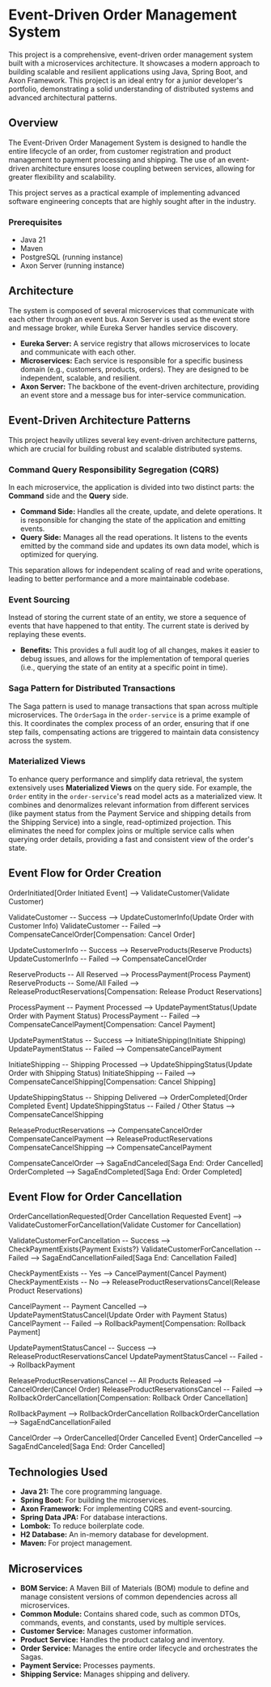 # Event-Driven Order Management System

This project is a comprehensive, event-driven order management system built with a microservices architecture. It showcases a modern approach to building scalable and resilient applications using Java, Spring Boot, and Axon Framework. This project is an ideal entry for a junior developer's portfolio, demonstrating a solid understanding of distributed systems and advanced architectural patterns.


## Overview

The Event-Driven Order Management System is designed to handle the entire lifecycle of an order, from customer registration and product management to payment processing and shipping. The use of an event-driven architecture ensures loose coupling between services, allowing for greater flexibility and scalability.

This project serves as a practical example of implementing advanced software engineering concepts that are highly sought after in the industry.

### Prerequisites

- Java 21
- Maven
- PostgreSQL (running instance)
- Axon Server (running instance)

## Architecture

The system is composed of several microservices that communicate with each other through an event bus. Axon Server is used as the event store and message broker, while Eureka Server handles service discovery.

- **Eureka Server:** A service registry that allows microservices to locate and communicate with each other.
- **Microservices:** Each service is responsible for a specific business domain (e.g., customers, products, orders). They are designed to be independent, scalable, and resilient.
- **Axon Server:** The backbone of the event-driven architecture, providing an event store and a message bus for inter-service communication.

## Event-Driven Architecture Patterns

This project heavily utilizes several key event-driven architecture patterns, which are crucial for building robust and scalable distributed systems.

### Command Query Responsibility Segregation (CQRS)

In each microservice, the application is divided into two distinct parts: the **Command** side and the **Query** side.

-   **Command Side:** Handles all the create, update, and delete operations. It is responsible for changing the state of the application and emitting events.
-   **Query Side:** Manages all the read operations. It listens to the events emitted by the command side and updates its own data model, which is optimized for querying.

This separation allows for independent scaling of read and write operations, leading to better performance and a more maintainable codebase.

### Event Sourcing

Instead of storing the current state of an entity, we store a sequence of events that have happened to that entity. The current state is derived by replaying these events.

-   **Benefits:** This provides a full audit log of all changes, makes it easier to debug issues, and allows for the implementation of temporal queries (i.e., querying the state of an entity at a specific point in time).

### Saga Pattern for Distributed Transactions

The Saga pattern is used to manage transactions that span across multiple microservices. The `OrderSaga` in the `order-service` is a prime example of this. It coordinates the complex process of an order, ensuring that if one step fails, compensating actions are triggered to maintain data consistency across the system.

### Materialized Views

To enhance query performance and simplify data retrieval, the system extensively uses **Materialized Views** on the query side. For example, the `Order` entity in the `order-service`'s read model acts as a materialized view. It combines and denormalizes relevant information from different services (like payment status from the Payment Service and shipping details from the Shipping Service) into a single, read-optimized projection. This eliminates the need for complex joins or multiple service calls when querying order details, providing a fast and consistent view of the order's state.

## Event Flow for Order Creation

OrderInitiated[Order Initiated Event] --> ValidateCustomer(Validate Customer)

ValidateCustomer -- Success --> UpdateCustomerInfo(Update Order with Customer Info)
ValidateCustomer -- Failed --> CompensateCancelOrder[Compensation: Cancel Order]

UpdateCustomerInfo -- Success --> ReserveProducts(Reserve Products)
UpdateCustomerInfo -- Failed --> CompensateCancelOrder

ReserveProducts -- All Reserved --> ProcessPayment(Process Payment)
ReserveProducts -- Some/All Failed --> ReleaseProductReservations[Compensation: Release Product Reservations]

ProcessPayment -- Payment Processed --> UpdatePaymentStatus(Update Order with Payment Status)
ProcessPayment -- Failed --> CompensateCancelPayment[Compensation: Cancel Payment]

UpdatePaymentStatus -- Success --> InitiateShipping(Initiate Shipping)
UpdatePaymentStatus -- Failed --> CompensateCancelPayment

InitiateShipping -- Shipping Processed --> UpdateShippingStatus(Update Order with Shipping Status)
InitiateShipping -- Failed --> CompensateCancelShipping[Compensation: Cancel Shipping]

UpdateShippingStatus -- Shipping Delivered --> OrderCompleted[Order Completed Event]
UpdateShippingStatus -- Failed / Other Status --> CompensateCancelShipping

ReleaseProductReservations --> CompensateCancelOrder
CompensateCancelPayment --> ReleaseProductReservations
CompensateCancelShipping --> CompensateCancelPayment

CompensateCancelOrder --> SagaEndCanceled[Saga End: Order Cancelled]
OrderCompleted --> SagaEndCompleted[Saga End: Order Completed]

## Event Flow for Order Cancellation

OrderCancellationRequested[Order Cancellation Requested Event] --> ValidateCustomerForCancellation(Validate Customer for Cancellation)

ValidateCustomerForCancellation -- Success --> CheckPaymentExists{Payment Exists?}
ValidateCustomerForCancellation -- Failed --> SagaEndCancellationFailed[Saga End: Cancellation Failed]

CheckPaymentExists -- Yes --> CancelPayment(Cancel Payment)
CheckPaymentExists -- No --> ReleaseProductReservationsCancel(Release Product Reservations)

CancelPayment -- Payment Cancelled --> UpdatePaymentStatusCancel(Update Order with Payment Status)
CancelPayment -- Failed --> RollbackPayment[Compensation: Rollback Payment]

UpdatePaymentStatusCancel -- Success --> ReleaseProductReservationsCancel
UpdatePaymentStatusCancel -- Failed --> RollbackPayment

ReleaseProductReservationsCancel -- All Products Released --> CancelOrder(Cancel Order)
ReleaseProductReservationsCancel -- Failed --> RollbackOrderCancellation[Compensation: Rollback Order Cancellation]

RollbackPayment --> RollbackOrderCancellation
RollbackOrderCancellation --> SagaEndCancellationFailed

CancelOrder --> OrderCancelled[Order Cancelled Event]
OrderCancelled --> SagaEndCanceled[Saga End: Order Cancelled]

## Technologies Used

- **Java 21:** The core programming language.
- **Spring Boot:** For building the microservices.
- **Axon Framework:** For implementing CQRS and event-sourcing.
- **Spring Data JPA:** For database interactions.
- **Lombok:** To reduce boilerplate code.
- **H2 Database:** An in-memory database for development.
- **Maven:** For project management.

## Microservices

- **BOM Service:** A Maven Bill of Materials (BOM) module to define and manage consistent versions of common dependencies across all microservices.
- **Common Module:** Contains shared code, such as common DTOs, commands, events, and constants, used by multiple services.
- **Customer Service:** Manages customer information.
- **Product Service:** Handles the product catalog and inventory.
- **Order Service:** Manages the entire order lifecycle and orchestrates the Sagas.
- **Payment Service:** Processes payments.
- **Shipping Service:** Manages shipping and delivery.
